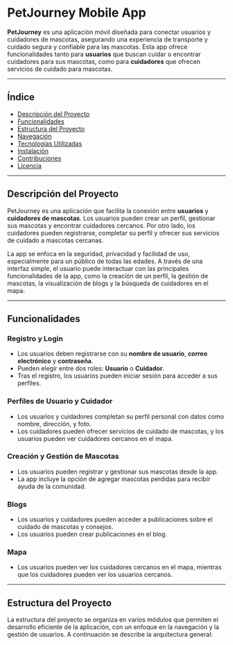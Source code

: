 # PetJourney Mobile App

**PetJourney** es una aplicación móvil diseñada para conectar usuarios y cuidadores de mascotas, asegurando una experiencia de transporte y cuidado segura y confiable para las mascotas. Esta app ofrece funcionalidades tanto para **usuarios** que buscan cuidar o encontrar cuidadores para sus mascotas, como para **cuidadores** que ofrecen servicios de cuidado para mascotas.

---

## Índice

- [Descripción del Proyecto](#descripción-del-proyecto)
- [Funcionalidades](#funcionalidades)
- [Estructura del Proyecto](#estructura-del-proyecto)
- [Navegación](#navegación)
- [Tecnologías Utilizadas](#tecnologías-utilizadas)
- [Instalación](#instalación)
- [Contribuciones](#contribuciones)
- [Licencia](#licencia)

---

## Descripción del Proyecto

PetJourney es una aplicación que facilita la conexión entre **usuarios** y **cuidadores de mascotas**. Los usuarios pueden crear un perfil, gestionar sus mascotas y encontrar cuidadores cercanos. Por otro lado, los cuidadores pueden registrarse, completar su perfil y ofrecer sus servicios de cuidado a mascotas cercanas.

La app se enfoca en la seguridad, privacidad y facilidad de uso, especialmente para un público de todas las edades. A través de una interfaz simple, el usuario puede interactuar con las principales funcionalidades de la app, como la creación de un perfil, la gestión de mascotas, la visualización de blogs y la búsqueda de cuidadores en el mapa.

---

## Funcionalidades

### Registro y Login
- Los usuarios deben registrarse con su **nombre de usuario**, **correo electrónico** y **contraseña**.
- Pueden elegir entre dos roles: **Usuario** o **Cuidador**.
- Tras el registro, los usuarios pueden iniciar sesión para acceder a sus perfiles.

### Perfiles de Usuario y Cuidador
- Los usuarios y cuidadores completan su perfil personal con datos como nombre, dirección, y foto.
- Los cuidadores pueden ofrecer servicios de cuidado de mascotas, y los usuarios pueden ver cuidadores cercanos en el mapa.

### Creación y Gestión de Mascotas
- Los usuarios pueden registrar y gestionar sus mascotas desde la app.
- La app incluye la opción de agregar mascotas perdidas para recibir ayuda de la comunidad.

### Blogs
- Los usuarios y cuidadores pueden acceder a publicaciones sobre el cuidado de mascotas y consejos.
- Los usuarios pueden crear publicaciones en el blog.

### Mapa
- Los usuarios pueden ver los cuidadores cercanos en el mapa, mientras que los cuidadores pueden ver los usuarios cercanos.

---

## Estructura del Proyecto

La estructura del proyecto se organiza en varios módulos que permiten el desarrollo eficiente de la aplicación, con un enfoque en la navegación y la gestión de usuarios. A continuación se describe la arquitectura general:

